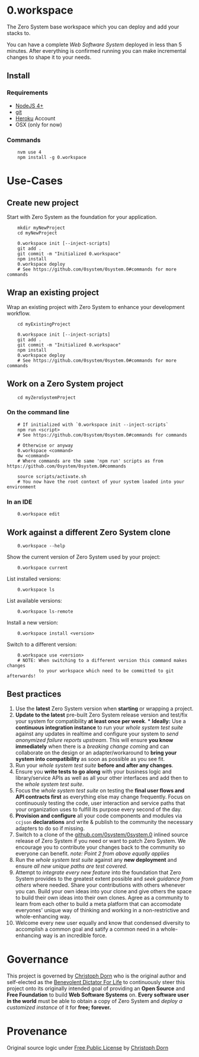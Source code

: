 0.workspace
===========

The Zero System base workspace which you can deploy and add your stacks to.

You can have a complete *Web Software System* deployed in less than 5 minutes. After everything is confirmed running you can make incremental changes to shape it to your needs.

Install
-------

### Requirements

  * [NodeJS 4+](https://nodejs.org/)
  * [git](https://git-scm.com/)
  * [Heroku](http://heroku.com/) Account
  * OSX (only for now)

### Commands

		nvm use 4
		npm install -g 0.workspace


Use-Cases
=========

Create new project
------------------

Start with Zero System as the foundation for your application.

		mkdir myNewProject
		cd myNewProject

		0.workspace init [--inject-scripts]
		git add .
		git commit -m "Initialized 0.workspace"
		npm install
		0.workspace deploy
		# See https://github.com/0system/0system.0#commands for more commands

Wrap an existing project
------------------------

Wrap an existing project with Zero System to enhance your development workflow.

		cd myExistingProject

		0.workspace init [--inject-scripts]
		git add .
		git commit -m "Initialized 0.workspace"
		npm install
		0.workspace deploy
		# See https://github.com/0system/0system.0#commands for more commands

Work on a Zero System project
-----------------------------

		cd myZeroSystemProject

### On the command line

		# If initialized with `0.workspace init --inject-scripts`
		npm run <script>
		# See https://github.com/0system/0system.0#commands for commands

		# Otherwise or anyway
		0.workspace <command>
		0w <command>
		# Where commands are the same 'npm run' scripts as from https://github.com/0system/0system.0#commands

		source scripts/activate.sh
		# You now have the root context of your system loaded into your environment

### In an IDE

		0.workspace edit

Work against a different Zero System clone
------------------------------------------

		0.workspace --help

Show the current version of Zero System used by your project:

		0.workspace current

List installed versions:

		0.workspace ls

List available versions:

		0.workspace ls-remote

Install a new version:

		0.workspace install <version>

Switch to a different version:

		0.workspace use <version>
		# NOTE: When switching to a different version this command makes changes
		        to your workspace which need to be committed to git afterwards!

Best practices
--------------

  1. Use the **latest** Zero System version when **starting** or wrapping a project.
  2. **Update to the latest** pre-built Zero System release version and test/fix your system for compatibility **at least once per week**.
    * **Ideally:** Use a **continuous integration instance** to run your *whole system test suite* against any updates in realtime and configure your system to *send anonymized failure reports upstream*. This will ensure **you know immediately** when there is a *breaking change coming* and can collaborate on the design or an adapter/workaround to **bring your system into compatibility** as soon as possible as you see fit.
  3. Run your *whole system test suite* **before and after any changes**.
  4. Ensure you **write tests to go along** with your business logic and library/service APIs as well as all your other interfaces and add then to the *whole system test suite*.
  5. Focus the *whole system test suite* on testing the **final user flows and API contracts first** as everything else may change frequently. Focus on continuously testing the code, user interaction and service paths that your organization uses to fulfill its purpose every second of the day.
  6. **Provision and configure** all your code components and modules via `ccjson` **declarations** and write & publish to the community the necessary adapters to do so if missing.
  7. Switch to a clone of the [github.com/0system/0system.0](https://github.com/0system/0system.0) inlined source release of Zero System if you need or want to patch Zero System. We encourage you to contribute your changes back to the community so everyone can benefit. *note: Point 2 from above equally applies*
  8. Run the *whole system test suite* against any **new deployment** and ensure *all new unique paths are test covered*.
  9. Attempt to *integrate every new feature* into the foundation that Zero System provides to the greatest extent possible and *seek guidance from others* where needed. Share your contributions with others whenever you can. Build your own ideas into your clone and give others the space to build their own ideas into their own clones. Agree as a community to learn from each other to build a meta platform that can accomodate everyones' unique way of thinking and working in a non-restrictive and whole-enhancing way.
  10. Welcome every new user equally and know that condensed diversity to accomplish a common goal and satify a common need in a whole-enhancing way is an incredible force.


Governance
==========

This project is governed by [Christoph Dorn](http://christophdorn.com) who is the original author and self-elected as the [Benevolent Dictator For Life](https://en.wikipedia.org/wiki/Benevolent_dictator_for_life) to continuously steer this project onto its originally intended goal of providing an **Open Source** and **Free Foundation** to build **Web Software Systems** on. **Every software user in the world** must be able to obtain a copy of Zero System and *deploy a customized instance* of it for **free; forever.**


Provenance
==========

Original source logic under [Free Public License](https://lists.opensource.org/pipermail/license-review/2015-October/001254.html) by [Christoph Dorn](http://christophdorn.com)

